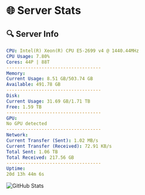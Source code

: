 # 🌐 Server Stats
## 🔍 Server Info
```yaml
CPU: Intel(R) Xeon(R) CPU E5-2699 v4 @ 1440.44MHz
CPU Usage: 7.80%
Cores: 44P | 88T
-----------------------------------
Memory:
Current Usage: 8.51 GB/503.74 GB
Available: 491.78 GB
-----------------------------------
Disk:
Current Usage: 31.69 GB/1.71 TB
Free: 1.59 TB
-----------------------------------
GPU:
No GPU detected
-----------------------------------
Network:
Current Transfer (Sent): 1.02 MB/s
Current Transfer (Received): 72.91 KB/s
Total Sent: 1.06 TB
Total Received: 217.56 GB
-----------------------------------
Uptime:
20d 13h 44m 6s
```
![GitHub Stats](https://img.shields.io/badge/Updated-2025-05-10_06:52:54-blue)